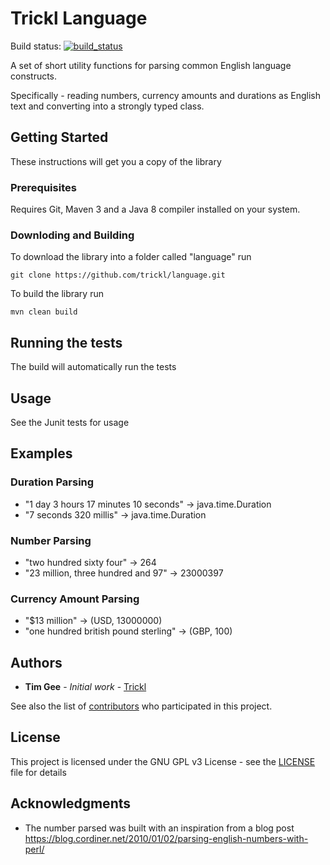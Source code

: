 # Trickl Language

Build status: [![build_status](https://travis-ci.org/trickl/language.svg?branch=master)](https://travis-ci.org/trickl/language)

A set of short utility functions for parsing common English language constructs. 

Specifically - reading numbers, currency amounts and durations as English text and converting into a strongly typed class.

## Getting Started

These instructions will get you a copy of the library 

### Prerequisites

Requires Git, Maven 3 and a Java 8 compiler installed on your system.

### Downloding and Building

To download the library into a folder called "language" run

```
git clone https://github.com/trickl/language.git
```

To build the library run

```
mvn clean build
```

## Running the tests

The build will automatically run the tests

## Usage

See the Junit tests for usage

## Examples

### Duration Parsing

* "1 day 3 hours 17 minutes 10 seconds" -> java.time.Duration
* "7 seconds 320 millis" -> java.time.Duration

### Number Parsing

* "two hundred sixty four" -> 264
* "23 million, three hundred and 97" -> 23000397

### Currency Amount Parsing

* "$13 million" -> (USD, 13000000)
* "one hundred british pound sterling" -> (GBP, 100)

## Authors

* **Tim Gee** - *Initial work* - [Trickl](https://github.com/trickl)

See also the list of [contributors](https://github.com/your/project/contributors) who participated in this project.

## License

This project is licensed under the GNU GPL v3 License - see the [LICENSE](LICENSE) file for details

## Acknowledgments

* The number parsed was built with an inspiration from a blog post https://blog.cordiner.net/2010/01/02/parsing-english-numbers-with-perl/

